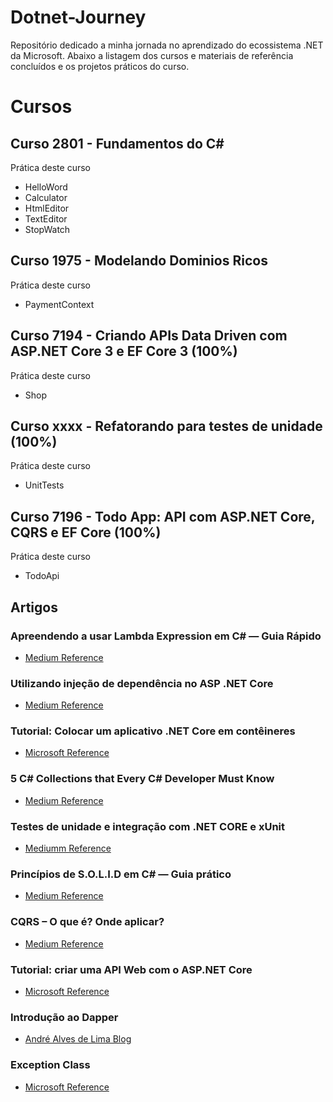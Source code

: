 # Dotnet-Journey
 Repositório dedicado a minha jornada no aprendizado do ecossistema .NET da Microsoft. 
 Abaixo a listagem dos cursos e materiais de referência concluídos e os projetos práticos do curso.
 
# Cursos
## Curso 2801 - Fundamentos do C#
Prática deste curso
  - HelloWord
  - Calculator
  - HtmlEditor
  - TextEditor
  - StopWatch
  
## Curso 1975 - Modelando Dominios Ricos
Prática deste curso
  - PaymentContext

## Curso 7194 - Criando APIs Data Driven com ASP.NET Core 3 e EF Core 3 (100%)
Prática deste curso
  - Shop

## Curso xxxx - Refatorando para testes de unidade (100%)
Prática deste curso
  - UnitTests
  
## Curso 7196 - Todo App: API com ASP.NET Core, CQRS e EF Core (100%)
Prática deste curso
  - TodoApi

## Artigos
### Apreendendo a usar Lambda Expression em C# — Guia Rápido 
  * [Medium Reference](https://medium.com/beelabacademy/apreendendo-a-usar-lambda-expression-em-c-guia-r%C3%A1pido-7316b2cbcec1)
### Utilizando injeção de dependência no ASP .NET Core
  * [Medium Reference](https://medium.com/@lucas.eschechola/utilizando-inje%C3%A7%C3%A3o-de-depend%C3%AAncia-no-asp-net-core-29ff558be286)
### Tutorial: Colocar um aplicativo .NET Core em contêineres
  * [Microsoft Reference](https://docs.microsoft.com/pt-br/dotnet/core/docker/build-container?tabs=windows)
### 5 C# Collections that Every C# Developer Must Know
  * [Medium Reference](https://codewithmosh.medium.com/5-c-collections-that-every-c-developer-must-know-c25ced4b549d)
### Testes de unidade e integração com .NET CORE e xUnit
  * [Mediumm Reference](https://jozimarback.medium.com/testes-de-unidade-e-integra%C3%A7%C3%A3o-com-net-core-e-xunit-fad7c18a29a1)
### Princípios de S.O.L.I.D em C# — Guia prático
  * [Medium Reference](https://medium.com/beelabacademy/princ%C3%ADpios-de-s-o-l-i-d-em-c-guia-pr%C3%A1tico-cbb1e6584284)
### CQRS – O que é? Onde aplicar?
  * [Medium Reference](https://www.eduardopires.net.br/2016/07/cqrs-o-que-e-onde-aplicar/)
### Tutorial: criar uma API Web com o ASP.NET Core
  * [Microsoft Reference](https://docs.microsoft.com/pt-br/aspnet/core/tutorials/first-web-api?view=aspnetcore-3.1&tabs=visual-studio)
### Introdução ao Dapper
  * [André Alves de Lima Blog](http://www.andrealveslima.com.br/blog/index.php/2017/10/04/introducao-ao-dapper/)
### Exception Class
  * [Microsoft Reference](https://docs.microsoft.com/pt-br/dotnet/api/system.exception?view=net-5.0)

